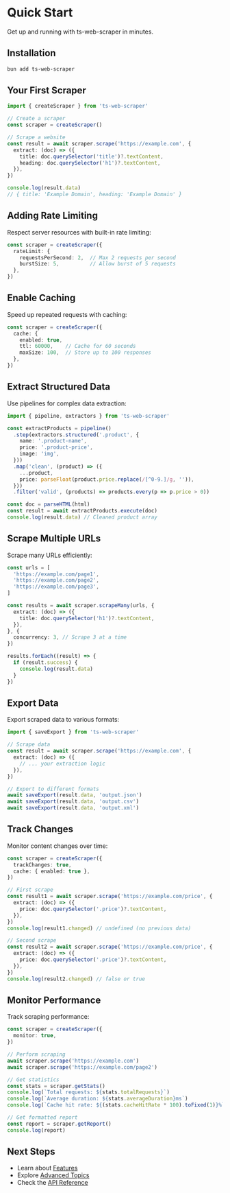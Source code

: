 # Quick Start

Get up and running with ts-web-scraper in minutes.

## Installation

```bash
bun add ts-web-scraper
```

## Your First Scraper

```typescript
import { createScraper } from 'ts-web-scraper'

// Create a scraper
const scraper = createScraper()

// Scrape a website
const result = await scraper.scrape('https://example.com', {
  extract: (doc) => ({
    title: doc.querySelector('title')?.textContent,
    heading: doc.querySelector('h1')?.textContent,
  }),
})

console.log(result.data)
// { title: 'Example Domain', heading: 'Example Domain' }
```

## Adding Rate Limiting

Respect server resources with built-in rate limiting:

```typescript
const scraper = createScraper({
  rateLimit: {
    requestsPerSecond: 2,  // Max 2 requests per second
    burstSize: 5,          // Allow burst of 5 requests
  },
})
```

## Enable Caching

Speed up repeated requests with caching:

```typescript
const scraper = createScraper({
  cache: {
    enabled: true,
    ttl: 60000,    // Cache for 60 seconds
    maxSize: 100,  // Store up to 100 responses
  },
})
```

## Extract Structured Data

Use pipelines for complex data extraction:

```typescript
import { pipeline, extractors } from 'ts-web-scraper'

const extractProducts = pipeline()
  .step(extractors.structured('.product', {
    name: '.product-name',
    price: '.product-price',
    image: 'img',
  }))
  .map('clean', (product) => ({
    ...product,
    price: parseFloat(product.price.replace(/[^0-9.]/g, '')),
  }))
  .filter('valid', (products) => products.every(p => p.price > 0))

const doc = parseHTML(html)
const result = await extractProducts.execute(doc)
console.log(result.data) // Cleaned product array
```

## Scrape Multiple URLs

Scrape many URLs efficiently:

```typescript
const urls = [
  'https://example.com/page1',
  'https://example.com/page2',
  'https://example.com/page3',
]

const results = await scraper.scrapeMany(urls, {
  extract: (doc) => ({
    title: doc.querySelector('h1')?.textContent,
  }),
}, {
  concurrency: 3, // Scrape 3 at a time
})

results.forEach((result) => {
  if (result.success) {
    console.log(result.data)
  }
})
```

## Export Data

Export scraped data to various formats:

```typescript
import { saveExport } from 'ts-web-scraper'

// Scrape data
const result = await scraper.scrape('https://example.com', {
  extract: (doc) => ({
    // ... your extraction logic
  }),
})

// Export to different formats
await saveExport(result.data, 'output.json')
await saveExport(result.data, 'output.csv')
await saveExport(result.data, 'output.xml')
```

## Track Changes

Monitor content changes over time:

```typescript
const scraper = createScraper({
  trackChanges: true,
  cache: { enabled: true },
})

// First scrape
const result1 = await scraper.scrape('https://example.com/price', {
  extract: (doc) => ({
    price: doc.querySelector('.price')?.textContent,
  }),
})
console.log(result1.changed) // undefined (no previous data)

// Second scrape
const result2 = await scraper.scrape('https://example.com/price', {
  extract: (doc) => ({
    price: doc.querySelector('.price')?.textContent,
  }),
})
console.log(result2.changed) // false or true
```

## Monitor Performance

Track scraping performance:

```typescript
const scraper = createScraper({
  monitor: true,
})

// Perform scraping
await scraper.scrape('https://example.com')
await scraper.scrape('https://example.com/page2')

// Get statistics
const stats = scraper.getStats()
console.log(`Total requests: ${stats.totalRequests}`)
console.log(`Average duration: ${stats.averageDuration}ms`)
console.log(`Cache hit rate: ${(stats.cacheHitRate * 100).toFixed(1)}%`)

// Get formatted report
const report = scraper.getReport()
console.log(report)
```

## Next Steps

- Learn about [Features](/features/scraping)
- Explore [Advanced Topics](/advanced/pagination)
- Check the [API Reference](/api/)
